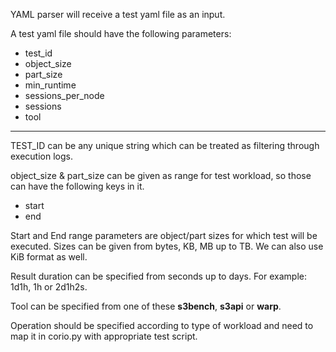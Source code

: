 YAML parser will receive a test yaml file as an input. 

A test yaml file should have the following parameters:

* test_id
* object_size
* part_size
* min_runtime
* sessions_per_node
* sessions
* tool

---

TEST_ID can be any unique string which can be treated as filtering through execution logs.  

object_size & part_size can be given as range for test workload, so those can have the following 
keys 
in it.
* start
* end

Start and End range parameters are object/part sizes for which test will be executed.
Sizes can be given from bytes, KB, MB up to TB. We can also use KiB format as well. 

Result duration can be specified from seconds up to days. For example: 1d1h, 1h or 2d1h2s.

Tool can be specified from one of these **s3bench**, **s3api** or **warp**.

Operation should be specified according to type of workload and need to map it in corio.py with 
appropriate test script.